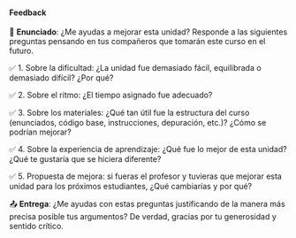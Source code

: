 #### Feedback

🎯 **Enunciado**: ¿Me ayudas a mejorar esta unidad? Responde a las siguientes 
preguntas pensando en tus compañeros que tomarán este curso en el futuro.

✅ 1. Sobre la dificultad: ¿La unidad fue demasiado fácil, equilibrada o demasiado difícil? ¿Por qué?

✅ 2. Sobre el ritmo: ¿El tiempo asignado fue adecuado?

✅ 3. Sobre los materiales: ¿Qué tan útil fue la estructura del curso (enunciados, código base, 
instrucciones, depuración, etc.)? ¿Cómo se podrían mejorar?

✅ 4. Sobre la experiencia de aprendizaje: ¿Qué fue lo mejor de esta unidad? ¿Qué te gustaría que se hiciera diferente?


✅ 5. Propuesta de mejora: si fueras el profesor y tuvieras que mejorar esta unidad para los próximos estudiantes, 
¿Qué cambiarías y por qué?

📤 **Entrega**: ¿Me ayudas con estas preguntas justificando de la manera más precisa posible tus argumentos? De verdad, 
gracias por tu generosidad y sentido crítico.
